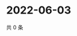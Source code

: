 # 2022-06-03

共 0 条

<!-- BEGIN WEIBO -->
<!-- 最后更新时间 Fri Jun 03 2022 08:58:57 GMT+0800 (China Standard Time) -->

<!-- END WEIBO -->
